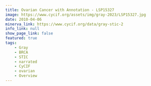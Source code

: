 ```yaml
---
title: Ovarian Cancer with Annotation - LSP15327
image: https://www.cycif.org/assets/img/gray-2023/LSP15327.jpg
date: 2010-04-06
minerva_link: https://www.cycif.org/data/gray-stic-2
info_link: null
show_page_link: false
featured: true
tags:
    - Gray
    - BRCA
    - STIC
    - narrated
    - CyCIF
    - ovarian
    - Overview
---
```

